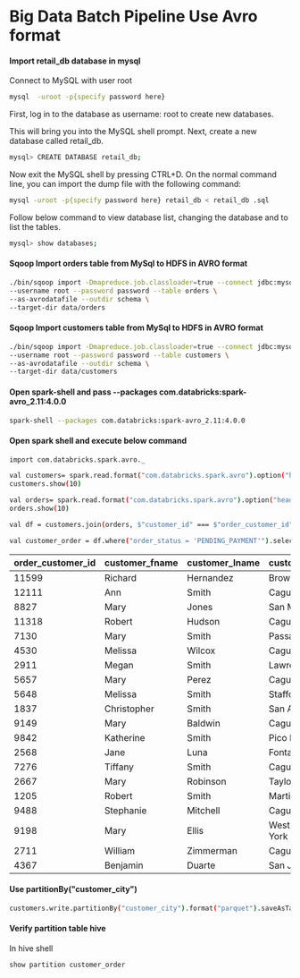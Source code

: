 Big Data Batch Pipeline Use Avro format
==========================

#### Import retail_db database in mysql

Connect to MySQL with user root 
```bash
mysql  -uroot -p{specify password here} 
```
First, log in to the database as username: root to create new databases.

This will bring you into the MySQL shell prompt. Next, create a new database called retail_db.

```bash
mysql> CREATE DATABASE retail_db;
```
Now exit the MySQL shell by pressing CTRL+D. On the normal command line, you can import the dump file with the following command:
```bash
mysql -uroot -p{specify password here} retail_db < retail_db .sql
```
Follow below command to view database list, changing the database and to list the tables.
```bash
mysql> show databases;
```

#### Sqoop Import orders table from MySql to HDFS in AVRO format
```bash
./bin/sqoop import -Dmapreduce.job.classloader=true --connect jdbc:mysql://localhost/retail_db \
--username root --password password --table orders \
--as-avrodatafile --outdir schema \
--target-dir data/orders 
```
#### Sqoop Import customers table from MySql to HDFS in AVRO format
```bash
./bin/sqoop import -Dmapreduce.job.classloader=true --connect jdbc:mysql://localhost/retail_db \
--username root --password password --table customers \
--as-avrodatafile --outdir schema \
--target-dir data/customers 
```
#### Open spark-shell and pass --packages com.databricks:spark-avro_2.11:4.0.0
```bash
spark-shell --packages com.databricks:spark-avro_2.11:4.0.0
```

#### Open spark shell and execute below command
```bash
import com.databricks.spark.avro._

val customers= spark.read.format("com.databricks.spark.avro").option("header","true").load("data/customers/part-m-00000.avro")
customers.show(10)

val orders= spark.read.format("com.databricks.spark.avro").option("header","true").load("data/orders/part-m-00000.avro")
orders.show(10)

val df = customers.join(orders, $"customer_id" === $"order_customer_id").drop("order_id")

val customer_order = df.where("order_status = 'PENDING_PAYMENT'").select($"order_customer_id",$"customer_fname",$"customer_lname",$"customer_city", $"customer_state",$"order_status").show()
```


|order_customer_id|customer_fname|customer_lname|customer_city|customer_state|   order_status|
|-----------------|--------------|--------------|-------------|--------------|---------------|
|            11599|       Richard|     Hernandez|  Brownsville|            TX|         CLOSED|
|            12111|           Ann|         Smith|       Caguas|            PR|       COMPLETE|
|             8827|          Mary|         Jones|   San Marcos|            CA|         CLOSED|
|            11318|        Robert|        Hudson|       Caguas|            PR|       COMPLETE|
|             7130|          Mary|         Smith|      Passaic|            NJ|       COMPLETE|
|             4530|       Melissa|        Wilcox|       Caguas|            PR|       COMPLETE|
|             2911|         Megan|         Smith|     Lawrence|            MA|     PROCESSING|
|             5657|          Mary|         Perez|       Caguas|            PR|PENDING_PAYMENT|
|             5648|       Melissa|         Smith|     Stafford|            VA|PENDING_PAYMENT|
|             1837|   Christopher|         Smith|  San Antonio|            TX|         CLOSED|
|             9149|          Mary|       Baldwin|       Caguas|            PR|PENDING_PAYMENT|
|             9842|     Katherine|         Smith|  Pico Rivera|            CA|     PROCESSING|
|             2568|          Jane|          Luna|      Fontana|            CA|       COMPLETE|
|             7276|       Tiffany|         Smith|       Caguas|            PR|PENDING_PAYMENT|
|             2667|          Mary|      Robinson|       Taylor|            MI|       COMPLETE|
|             1205|        Robert|         Smith|     Martinez|            CA|         CLOSED|
|             9488|     Stephanie|      Mitchell|       Caguas|            PR|PENDING_PAYMENT|
|             9198|          Mary|         Ellis|West New York|            NJ|     PROCESSING|
|             2711|       William|     Zimmerman|       Caguas|            PR|        PENDING|
|             4367|      Benjamin|        Duarte|     San Juan|            PR|PENDING_PAYMENT|

#### Use partitionBy("customer_city") 
```bash
customers.write.partitionBy("customer_city").format("parquet").saveAsTable("customer_order")
```

#### Verify partition table hive 
In hive shell

```bash
show partition customer_order
```
